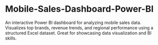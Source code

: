 # Mobile-Sales-Dashboard-Power-BI
An interactive Power BI dashboard for analyzing mobile sales data. Visualizes top brands, revenue trends, and regional performance using a structured Excel dataset. Great for showcasing data visualization and BI skills.
